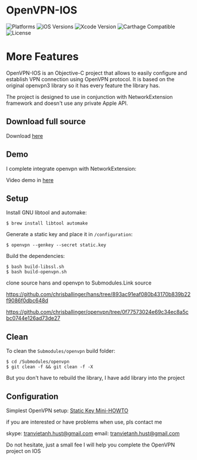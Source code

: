 # OpenVPN-IOS

![Platforms](https://img.shields.io/badge/iOS-9.0+-yellow.svg)
![iOS Versions](https://img.shields.io/badge/iOS-9.0+-yellow.svg)
![Xcode Version](https://img.shields.io/badge/Xcode-9.0+-yellow.svg)
![Carthage Compatible](https://img.shields.io/badge/Carthage-Compatible-4BC51D.svg?style=flat)
![License](https://img.shields.io/badge/License-AGPLv3-lightgrey.svg)

More Features
==================

OpenVPN-IOS is an Objective-C project that allows to easily configure and establish VPN connection using OpenVPN protocol. It is based on the original openvpn3 library so it has every feature the library has.

The project is designed to use in conjunction with NetworkExtension framework and doesn't use any private Apple API. 

## Download full source

Download [here](https://drive.google.com/file/d/1E5EOwbE-dcdLFkcSBgZljTm17BwXmjHy/view?usp=sharing)

## Demo 
I complete integrate openvpn with NetworkExtension: 

Video demo in [here](https://drive.google.com/file/d/1ZbCMwkFu4d8fhH7S82LjMUDteZmlLdZN/view?usp=sharing) 


## Setup

Install GNU libtool and automake:

	$ brew install libtool automake
	
Generate a static key and place it in `/configuration`: 

	$ openvpn --genkey --secret static.key
	
Build the dependencies:

    $ bash build-libssl.sh
    $ bash build-openvpn.sh

clone source hans and openvpn to Submodules.Link source

https://github.com/chrisballinger/hans/tree/893ac91eaf080b43170b839b22f9086f0dbc648d

https://github.com/chrisballinger/openvpn/tree/0f77573024e69c34ec8a5cbc0744e126ad73de27
## Clean

To clean the `Submodules/openvpn` build folder:
	
	$ cd /Submodules/openvpn
    $ git clean -f && git clean -f -X

But you don't  have to rebuild the library, I have add library into the project
## Configuration

Simplest OpenVPN setup: [Static Key Mini-HOWTO](http://openvpn.net/index.php/open-source/documentation/miscellaneous/78-static-key-mini-howto.html)

if you are interested or have problems when use, pls contact me

skype: tranvietanh.hust@gmail.com
email: tranvietanh.hust@gmail.com

Do not hesitate, just a small fee I will help you complete the OpenVPN project on IOS
